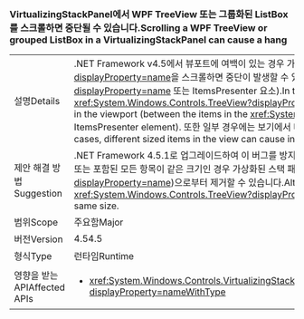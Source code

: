 ### <a name="scrolling-a-wpf-treeview-or-grouped-listbox-in-a-virtualizingstackpanel-can-cause-a-hang"></a><span data-ttu-id="e4c53-101">VirtualizingStackPanel에서 WPF TreeView 또는 그룹화된 ListBox를 스크롤하면 중단될 수 있습니다.</span><span class="sxs-lookup"><span data-stu-id="e4c53-101">Scrolling a WPF TreeView or grouped ListBox in a VirtualizingStackPanel can cause a hang</span></span>

|   |   |
|---|---|
|<span data-ttu-id="e4c53-102">설명</span><span class="sxs-lookup"><span data-stu-id="e4c53-102">Details</span></span>|<span data-ttu-id="e4c53-103">.NET Framework v4.5에서 뷰포트에 여백이 있는 경우 가상화된 스택 패널의 WPF <xref:System.Windows.Controls.TreeView?displayProperty=name>을 스크롤하면 중단이 발생할 수 있습니다(예: 항목 간 <xref:System.Windows.Controls.TreeView?displayProperty=name> 또는 ItemsPresenter 요소).</span><span class="sxs-lookup"><span data-stu-id="e4c53-103">In the .NET Framework v4.5, scrolling a WPF <xref:System.Windows.Controls.TreeView?displayProperty=name> in a virtualized stack panel can cause hangs if there are margins in the viewport (between the items in the <xref:System.Windows.Controls.TreeView?displayProperty=name>, for example, or on an ItemsPresenter element).</span></span> <span data-ttu-id="e4c53-104">또한 일부 경우에는 보기에서 다양한 크기의 항목은 여백이 없더라도 불안정해 보일 수 있습니다.</span><span class="sxs-lookup"><span data-stu-id="e4c53-104">Additionally, in some cases, different sized items in the view can cause instability even if there are no margins.</span></span>|
|<span data-ttu-id="e4c53-105">제안 해결 방법</span><span class="sxs-lookup"><span data-stu-id="e4c53-105">Suggestion</span></span>|<span data-ttu-id="e4c53-106">.NET Framework 4.5.1로 업그레이드하여 이 버그를 방지할 수 있습니다.</span><span class="sxs-lookup"><span data-stu-id="e4c53-106">This bug can be avoided by upgrading to .NET Framework 4.5.1.</span></span> <span data-ttu-id="e4c53-107">또는 포함된 모든 항목이 같은 크기인 경우 가상화된 스택 패널 내에서 여백을 보기 컬렉션(예: <xref:System.Windows.Controls.TreeView?displayProperty=name>)으로부터 제거할 수 있습니다.</span><span class="sxs-lookup"><span data-stu-id="e4c53-107">Alternatively, margins can be removed from view collections (like <xref:System.Windows.Controls.TreeView?displayProperty=name>s) within virtualized stack panels if all contained items are the same size.</span></span>|
|<span data-ttu-id="e4c53-108">범위</span><span class="sxs-lookup"><span data-stu-id="e4c53-108">Scope</span></span>|<span data-ttu-id="e4c53-109">주요함</span><span class="sxs-lookup"><span data-stu-id="e4c53-109">Major</span></span>|
|<span data-ttu-id="e4c53-110">버전</span><span class="sxs-lookup"><span data-stu-id="e4c53-110">Version</span></span>|<span data-ttu-id="e4c53-111">4.5</span><span class="sxs-lookup"><span data-stu-id="e4c53-111">4.5</span></span>|
|<span data-ttu-id="e4c53-112">형식</span><span class="sxs-lookup"><span data-stu-id="e4c53-112">Type</span></span>|<span data-ttu-id="e4c53-113">런타임</span><span class="sxs-lookup"><span data-stu-id="e4c53-113">Runtime</span></span>|
|<span data-ttu-id="e4c53-114">영향을 받는 API</span><span class="sxs-lookup"><span data-stu-id="e4c53-114">Affected APIs</span></span>|<ul><li><xref:System.Windows.Controls.VirtualizingStackPanel.SetIsVirtualizing(System.Windows.DependencyObject,System.Boolean)?displayProperty=nameWithType></li></ul>|

